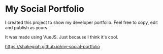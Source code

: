 # My Social Portfolio

I created this project to show my developer portfolio. Feel free to copy, edit and publish as yours.

It was made using VueJS. Just because I think it's cool.

https://shakegioh.github.io/my-social-portfolio
